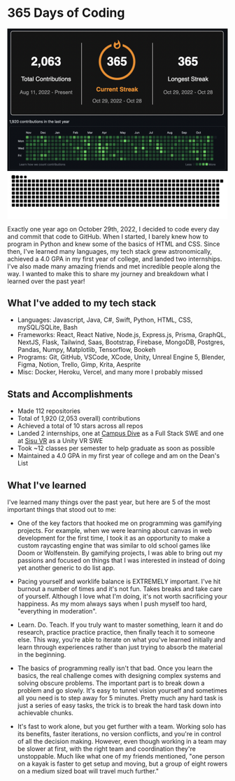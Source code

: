 # 365 Days of Coding

<img src="https://github.com/Andrew32A/365-days-of-coding/blob/main/images/streak.png" align="center">
<img src="https://github.com/Andrew32A/365-days-of-coding/blob/main/images/contributions.png" align="center">
<img src="https://github.com/Andrew32A/365-days-of-coding/blob/main/images/snake-light.svg" align="center">

Exactly one year ago on October 29th, 2022, I decided to code every day and commit that code to GitHub. When I started, I barely knew how to program in Python and knew some of the basics of HTML and CSS. Since then, I've learned many languages, my tech stack grew astronomically, achieved a 4.0 GPA in my first year of college, and landed two internships. I've also made many amazing friends and met incredible people along the way. I wanted to make this to share my journey and breakdown what I learned over the past year!

## What I've added to my tech stack

- Languages: Javascript, Java, C#, Swift, Python, HTML, CSS, mySQL/SQLite, Bash
- Frameworks: React, React Native, Node.js, Express.js, Prisma, GraphQL, NextJS, Flask, Tailwind, Saas, Bootstrap, Firebase, MongoDB, Postgres, Pandas, Numpy, Matplotlib, Tensorflow, Bookeh
- Programs: Git, GitHub, VSCode, XCode, Unity, Unreal Engine 5, Blender, Figma, Notion, Trello, Gimp, Krita, Aesprite
- Misc: Docker, Heroku, Vercel, and many more I probably missed

## Stats and Accomplishments

- Made 112 repositories
- Total of 1,920 (2,053 overall) contributions
- Achieved a total of 10 stars across all repos
- Landed 2 internships, one at [Campus Dive](https://campusdive.com/) as a Full Stack SWE and one at [Sisu VR](http://www.sisuvr.com/) as a Unity VR SWE
- Took ~12 classes per semester to help graduate as soon as possible
- Maintained a 4.0 GPA in my first year of college and am on the Dean's List

## What I've learned

I've learned many things over the past year, but here are 5 of the most important things that stood out to me:

- One of the key factors that hooked me on programming was gamifying projects. For example, when we were learning about canvas in web development for the first time, I took it as an opportunity to make a custom raycasting engine that was similar to old school games like Doom or Wolfenstein. By gamifying projects, I was able to bring out my passions and focused on things that I was interested in instead of doing yet another generic to do list app.

- Pacing yourself and worklife balance is EXTREMELY important. I've hit burnout a number of times and it's not fun. Takes breaks and take care of yourself. Although I love what I'm doing, it's not worth sacrificing your happiness. As my mom always says when I push myself too hard, "everything in moderation".

- Learn. Do. Teach. If you truly want to master something, learn it and do research, practice practice practice, then finally teach it to someone else. This way, you're able to iterate on what you've learned initially and learn through experiences rather than just trying to absorb the material in the beginning.

- The basics of programming really isn't that bad. Once you learn the basics, the real challenge comes with designing complex systems and solving obscure problems. The important part is to break down a problem and go slowly. It's easy to tunnel vision yourself and sometimes all you need is to step away for 5 minutes. Pretty much any hard task is just a series of easy tasks, the trick is to break the hard task down into achievable chunks.

- It's fast to work alone, but you get further with a team. Working solo has its benefits, faster iterations, no version conflicts, and you're in control of all the decision making. However, even though working in a team may be slower at first, with the right team and coordination they're unstoppable. Much like what one of my friends mentioned, "one person on a kayak is faster to get setup and moving, but a group of eight rowers on a medium sized boat will travel much further."
